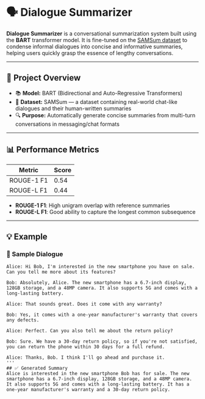 # 🗣️ Dialogue Summarizer

**Dialogue Summarizer** is a conversational summarization system built using the **BART** transformer model. It is fine-tuned on the [SAMSum dataset](https://huggingface.co/datasets/samsum) to condense informal dialogues into concise and informative summaries, helping users quickly grasp the essence of lengthy conversations.

---

## 📌 Project Overview

- 📚 **Model:** BART (Bidirectional and Auto-Regressive Transformers)  
- 🧠 **Dataset:** SAMSum — a dataset containing real-world chat-like dialogues and their human-written summaries  
- 🔍 **Purpose:** Automatically generate concise summaries from multi-turn conversations in messaging/chat formats

---

## 📊 Performance Metrics

| Metric         | Score |
|----------------|-------|
| ROUGE-1 F1     | 0.54  |
| ROUGE-L F1     | 0.44  |

- **ROUGE-1 F1**: High unigram overlap with reference summaries  
- **ROUGE-L F1**: Good ability to capture the longest common subsequence

---

## 💡 Example

### 🔹 Sample Dialogue
```text
Alice: Hi Bob, I'm interested in the new smartphone you have on sale. Can you tell me more about its features?

Bob: Absolutely, Alice. The new smartphone has a 6.7-inch display, 128GB storage, and a 48MP camera. It also supports 5G and comes with a long-lasting battery.

Alice: That sounds great. Does it come with any warranty?

Bob: Yes, it comes with a one-year manufacturer's warranty that covers any defects.

Alice: Perfect. Can you also tell me about the return policy?

Bob: Sure. We have a 30-day return policy, so if you're not satisfied, you can return the phone within 30 days for a full refund.

Alice: Thanks, Bob. I think I'll go ahead and purchase it.
'''
## ✅ Generated Summary
Alice is interested in the new smartphone Bob has for sale. The new smartphone has a 6.7-inch display, 128GB storage, and a 48MP camera. It also supports 5G and comes with a long-lasting battery. It has a one-year manufacturer's warranty and a 30-day return policy.
